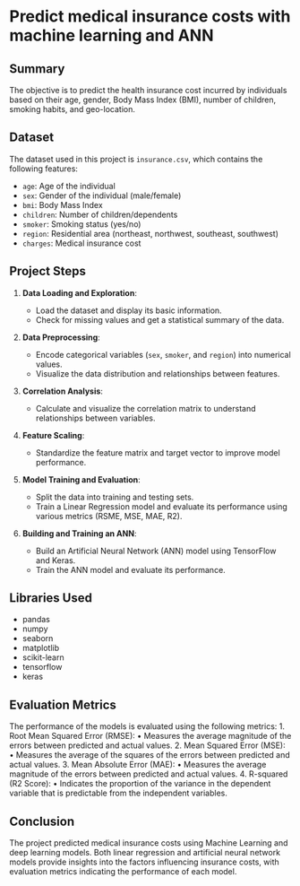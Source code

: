 # Predict medical insurance costs with machine learning and ANN

## Summary

The objective is to predict the health insurance cost incurred by individuals based on their age, gender, Body Mass Index (BMI), number of children, smoking habits, and geo-location.

## Dataset

The dataset used in this project is `insurance.csv`, which contains the following features:
- `age`: Age of the individual
- `sex`: Gender of the individual (male/female)
- `bmi`: Body Mass Index
- `children`: Number of children/dependents
- `smoker`: Smoking status (yes/no)
- `region`: Residential area (northeast, northwest, southeast, southwest)
- `charges`: Medical insurance cost

## Project Steps

1. **Data Loading and Exploration**:
   - Load the dataset and display its basic information.
   - Check for missing values and get a statistical summary of the data.

2. **Data Preprocessing**:
   - Encode categorical variables (`sex`, `smoker`, and `region`) into numerical values.
   - Visualize the data distribution and relationships between features.

3. **Correlation Analysis**:
   - Calculate and visualize the correlation matrix to understand relationships between variables.

4. **Feature Scaling**:
   - Standardize the feature matrix and target vector to improve model performance.

5. **Model Training and Evaluation**:
   - Split the data into training and testing sets.
   - Train a Linear Regression model and evaluate its performance using various metrics (RSME, MSE, MAE, R2).

6. **Building and Training an ANN**:
   - Build an Artificial Neural Network (ANN) model using TensorFlow and Keras.
   - Train the ANN model and evaluate its performance.

## Libraries Used

- pandas
- numpy
- seaborn
- matplotlib
- scikit-learn
- tensorflow
- keras

## Evaluation Metrics

The performance of the models is evaluated using the following metrics:
	1.	Root Mean Squared Error (RMSE):
	•	Measures the average magnitude of the errors between predicted and actual values.
	2.	Mean Squared Error (MSE):
	•	Measures the average of the squares of the errors between predicted and actual values.
	3.	Mean Absolute Error (MAE):
	•	Measures the average magnitude of the errors between predicted and actual values.
	4.	R-squared (R2 Score):
	•	Indicates the proportion of the variance in the dependent variable that is predictable from the independent variables.

 ## Conclusion

The project predicted medical insurance costs using Machine Learning and deep learning models. Both linear regression and artificial neural network models provide insights into the factors influencing insurance costs, with evaluation metrics indicating the performance of each model.
